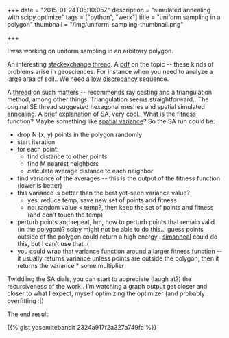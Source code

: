 +++
date = "2015-01-24T05:10:05Z"
description = "simulated annealing with scipy.optimize"
tags = ["python", "werk"]
title = "uniform sampling in a polygon"
thumbnail = "/img/uniform-sampling-thumbnail.png"

+++

I was working on uniform sampling in an arbitrary polygon.

<!--more-->

An interesting [stackexchange thread](http://math.stackexchange.com/questions/15624).
A [pdf](http://geostat-course.org/system/files/ov_Heuvelink_GEOSTAT11_workshop_sampling%20design_optimization1.pdf) on the topic --
these kinds of problems arise in geosciences.
For instance when you need to analyze a large area of soil..
We need a [low discrepancy](http://en.wikipedia.org/wiki/Low-discrepancy_sequence) sequence.

A [thread](http://www.gamedev.net/topic/585566-generating-points-interior-to-a-concave-polygon/) on such matters --
recommends ray casting and a triangulation method, among other things.  Triangulation seems straightforward..
The original SE thread suggested hexagonal meshes and spatial simulated annealing.
A brief explanation of [SA](http://apmonitor.com/me575/index.php/Main/SimulatedAnnealing), very cool..
What is the fitness function?  Maybe something like [spatial variance](http://connor-johnson.com/2014/03/20/simple-kriging-in-python/)?
So the SA run could be:

 * drop N (x, y) points in the polygon randomly
 * start iteration
 * for each point:
   * find distance to other points
   * find M nearest neighbors
   * calculate average distance to each neighbor
 * find variance of the averages -- this is the output of the fitness function (lower is better)
 * this variance is better than the best yet-seen variance value?
   * yes: reduce temp, save new set of points and fitness
   * no: random value < temp?, then keep the set of points and fitness (and don’t touch the temp)
 * perturb points and repeat, hm, how to perturb points that remain valid (in the polygon)?
scipy might not be able to do this..I guess points outside of the polygon could return a high energy..
[simanneal](https://github.com/perrygeo/simanneal/) could do this, but I can’t use that :(
* you could wrap that variance function around a larger fitness function --
it usually returns variance unless points are outside the polygon, then it returns the variance * some multiplier

Twiddling the SA dials, you can start to appreciate (laugh at?) the recursiveness of the work..
I’m watching a graph output get closer and closer to what I expect, myself optimizing the optimizer (and probably overfitting :|)

The end result:

{{% gist yosemitebandit 2324a917f2a327a749fa %}}
